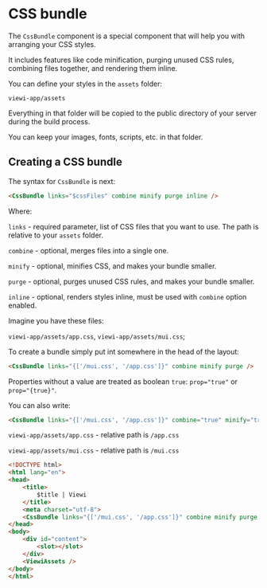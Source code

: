# CSS bundle

The `CssBundle` component is a special component that will help you with arranging your CSS styles.

It includes features like code minification, purging unused CSS rules, combining files together, and rendering them inline.

You can define your styles in the `assets` folder:

`viewi-app/assets`

Everything in that folder will be copied to the public directory of your server during the build process.

You can keep your images, fonts, scripts, etc. in that folder.

## Creating a CSS bundle

The syntax for `CssBundle` is next:

```html
<CssBundle links="$cssFiles" combine minify purge inline />
```

Where:

`links` - required parameter, list of CSS files that you want to use. The path is relative to your `assets` folder.

`combine` - optional, merges files into a single one.

`minify` - optional, minifies CSS, and makes your bundle smaller.

`purge` - optional, purges unused CSS rules, and makes your bundle smaller.

`inline` - optional, renders styles inline, must be used with `combine` option enabled.

Imagine you have these files:

`viewi-app/assets/app.css`, `viewi-app/assets/mui.css`;

To create a bundle simply put int somewhere in the head of the layout:

```html
<CssBundle links="{['/mui.css', '/app.css']}" combine minify purge />
```

Properties without a value are treated as boolean `true`: `prop="true"` or `prop="{true}"`.

You can also write:

```html
<CssBundle links="{['/mui.css', '/app.css']}" combine="true" minify="true" purge="true" />
```

`viewi-app/assets/app.css` - relative path is `/app.css`

`viewi-app/assets/mui.css` - relative path is `/mui.css`

```html
<!DOCTYPE html>
<html lang="en">
<head>
    <title>
        $title | Viewi
    </title>
    <meta charset="utf-8">
    <CssBundle links="{['/mui.css', '/app.css']}" combine minify purge />
</head>
<body>
    <div id="content">
        <slot></slot>
    </div>
    <ViewiAssets />
</body>
</html>
```